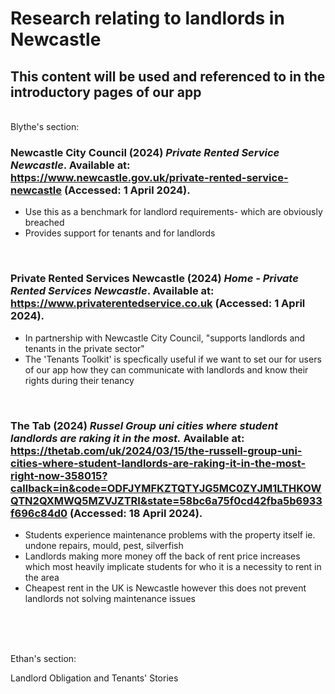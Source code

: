 # Research relating to landlords in Newcastle
 ## This content will be used and referenced to in the introductory pages of our app
 <br>
Blythe's section:
<br>

 ### Newcastle City Council (2024) *Private Rented Service Newcastle*. Available at: https://www.newcastle.gov.uk/private-rented-service-newcastle (Accessed: 1 April 2024).
- Use this as a benchmark for landlord requirements- which are obviously breached
- Provides support for tenants and for landlords
<br>

### Private Rented Services Newcastle (2024) *Home - Private Rented Services Newcastle*. Available at: https://www.privaterentedservice.co.uk (Accessed: 1 April 2024).
- In partnership with Newcastle City Council, "supports landlords and tenants in the private sector"
- The 'Tenants Toolkit' is specfically useful if we want to set our for users of our app how they can communicate with landlords and know their rights during their tenancy
<br>

### The Tab (2024) *Russel Group uni cities where student landlords are raking it in the most.* Available at: https://thetab.com/uk/2024/03/15/the-russell-group-uni-cities-where-student-landlords-are-raking-it-in-the-most-right-now-358015?callback=in&code=ODFJYMFKZTQTYJG5MC0ZYJM1LTHKOWQTN2QXMWQ5MZVJZTRI&state=58bc6a75f0cd42fba5b6933f696c84d0 (Accessed: 18 April 2024).
- Students experience maintenance problems with the property itself ie. undone repairs, mould, pest, silverfish
- Landlords making more money off the back of rent price increases which most heavily implicate students for who it is a necessity to rent in the area
- Cheapest rent in the UK is Newcastle however this does not prevent landlords not solving maintenance issues
<br>

<br>

<br>

Ethan's section:
<br>

Landlord Obligation and Tenants' Stories


 
